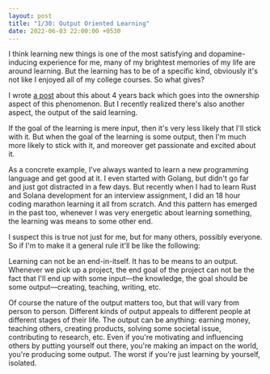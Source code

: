 ```yaml
---
layout: post
title: "1/30: Output Oriented Learning"
date: 2022-06-03 22:00:00 +0530
---
```


I think learning new things is one of the most satisfying and dopamine-inducing experience for me, many of my brightest memories of my life are around learning. But the learning has to be of a specific kind, obviously it's not like I enjoyed all of my college courses. So what gives?

I wrote [a post](https://okrefusal.com/posts/owner-vs-victim-an-epiphany/) about this about 4 years back which goes into the ownership aspect of this phenomenon. But I recently realized there's also another aspect, the output of the said learning.

If the goal of the learning is mere input, then it's very less likely that I'll stick with it. But when the goal of the learning is some output, then I'm much more likely to stick with it, and moreover get passionate and excited about it.

As a concrete example, I've always wanted to learn a new programming language and get good at it. I even started with Golang, but didn't go far and just got distracted in a few days. But recently when I had to learn Rust and Solana development for an interview assignment, I did an 18 hour coding marathon learning it all from scratch. And this pattern has emerged in the past too, whenever I was very energetic about learning something, the learning was means to some other end.

I suspect this is true not just for me, but for many others, possibly everyone. So if I'm to make it a general rule it'll be like the following:

Learning can not be an end-in-itself. It has to be means to an output. Whenever we pick up a project, the end goal of the project can not be the fact that I'll end up with some input—the knowledge, the goal should be some output—creating, teaching, writing, etc.

Of course the nature of the output matters too, but that will vary from person to person. Different kinds of output appeals to different people at different stages of their life. The output can be anything: earning money, teaching others, creating products, solving some societal issue, contributing to research, etc. Even if you're motivating and influencing others by putting yourself out there, you're making an impact on the world, you're producing some output. The worst if you're just learning by yourself, isolated.
